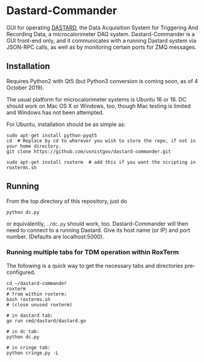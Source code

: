 # Dastard-Commander
GUI for operating [DASTARD](https://github.com/usnistgov/dastard), the Data Acquisition System for Triggering And Recording Data, a microcalorimeter DAQ system. Dastard-Commander is a GUI front-end only, and it communicates with a running Dastard system via JSON-RPC calls, as well as by monitoring certain ports for ZMQ messages.

## Installation
Requires Python2 with Qt5 (but Python3 conversion is coming soon, as of 4 October 2019).

The usual platform for microcalorimeter systems is Ubuntu 16 or 18. DC should work on Mac OS X or Windows, too, though Mac testing is limited and Windows has not been attempted.

For Ubuntu, installation should be as simple as:
```
sudo apt-get install python-pyqt5
cd  # Replace by cd to wherever you wish to store the repo, if not in your home directory.
git clone https://github.com/usnistgov/dastard-commander.git

sudo apt-get install roxterm  # add this if you want the scripting in roxterms.sh
```

## Running
From the top directory of this repository, just do
```
python dc.py
```

or equivalently, `./dc.py` should work, too. Dastard-Commander will then need to connect to a running Dastard. Give its host name (or IP) and port number. (Defaults are localhost:5000).

### Running multiple tabs for TDM operation within RoxTerm
The following is a quick way to get the necessary tabs and directories pre-configured.
```
cd ~/dastard-commander
roxterm
# from within roxterm:
bash roxterms.sh
# (close unused roxterm)

# in dastard tab:
go run cmd/dastard/dastard.go

# in dc tab:
python dc.py

# in cringe tab:
python cringe.py -L
```
